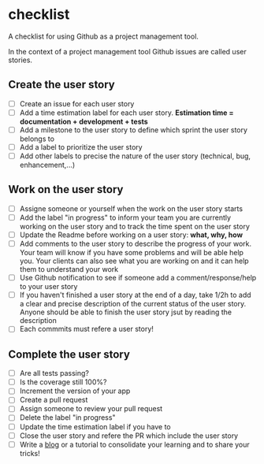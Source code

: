 # checklist
A checklist for using Github as a project management tool.

In the context of a project management tool Github issues are called user stories.

## Create the user story

* [ ] Create an issue for each user story
* [ ] Add a time estimation label for each user story. **Estimation time = documentation + development + tests** 
* [ ] Add a milestone to the user story to define which sprint the user story belongs to
* [ ] Add a label to prioritize the user story
* [ ] Add other labels to precise the nature of the user story (technical, bug, enhancement,...)

## Work on the user story

* [ ] Assigne someone or yourself when the work on the user story starts
* [ ] Add the label "in progress" to inform your team you are currently working on the user story and to track the time spent on the user story
* [ ] Update the Readme before working on a user story: **what, why, how**
* [ ] Add comments to the user story to describe the progress of your work. Your team will know if you have some problems and will be able help you. Your clients can also see what you are working on and it can help them to understand your work
* [ ] Use Github notification to see if someone add a comment/response/help to your user story
* [ ] If you haven't finished a user story at the end of a day, take 1/2h to add a clear and precise description of the current status of the user story. Anyone should be able to finish the user story jsut by reading the description
* [ ] Each commmits must refere a user story!

## Complete the user story

* [ ] Are all tests passing?
* [ ] Is the coverage still 100%?
* [ ] Increment the version of your app
* [ ] Create a pull request
* [ ] Assign someone to review your pull request
* [ ] Delete the label "in progress"
* [ ] Update the time estimation label if you have to
* [ ] Close the user story and refere the PR which include the user story
* [ ] Write a [blog](https://github.com/dwyl/adoro) or a tutorial to consolidate your learning and to share your tricks!

